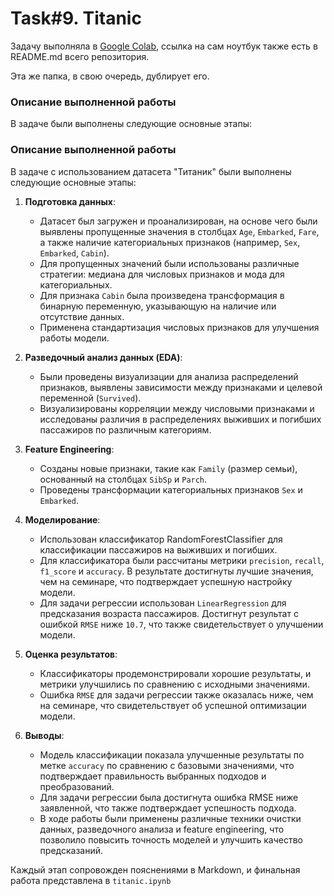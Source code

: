 # Task#9. Titanic

Задачу выполняла в [Google Colab](https://colab.research.google.com/drive/136PGbWHMrHiDgFw_kYRXrQW-pRyVWwLT?usp=sharing), ссылка на сам ноутбук также есть в README.md всего репозитория.

Эта же папка, в свою очередь, дублирует его.


### Описание выполненной работы

В задаче были выполнены следующие основные этапы:


### Описание выполненной работы

В задаче с использованием датасета "Титаник" были выполнены следующие основные этапы:

1. **Подготовка данных**:
    - Датасет был загружен и проанализирован, на основе чего были выявлены пропущенные значения в столбцах `Age`, `Embarked`, `Fare`, а также наличие категориальных признаков (например, `Sex`, `Embarked`, `Cabin`).
    - Для пропущенных значений были использованы различные стратегии: медиана для числовых признаков и мода для категориальных.
    - Для признака `Cabin` была произведена трансформация в бинарную переменную, указывающую на наличие или отсутствие данных.
    - Применена стандартизация числовых признаков для улучшения работы модели.

2. **Разведочный анализ данных (EDA)**:
    - Были проведены визуализации для анализа распределений признаков, выявлены зависимости между признаками и целевой переменной (`Survived`).
    - Визуализированы корреляции между числовыми признаками и исследованы различия в распределениях выживших и погибших пассажиров по различным категориям.

3. **Feature Engineering**:
    - Созданы новые признаки, такие как `Family` (размер семьи), основанный на столбцах `SibSp` и `Parch`.
    - Проведены трансформации категориальных признаков `Sex` и `Embarked`.

4. **Моделирование**:
    - Использован классификатор RandomForestClassifier для классификации пассажиров на выживших и погибших.
    - Для классификатора были рассчитаны метрики `precision`, `recall`, `f1_score` и `accuracy`. В результате достигнуты лучшие значения, чем на семинаре, что подтверждает успешную настройку модели.
    - Для задачи регрессии использован `LinearRegression` для предсказания возраста пассажиров. Достигнут результат с ошибкой `RMSE` ниже `10.7`, что также свидетельствует о улучшении модели.

5. **Оценка результатов**:
    - Классификаторы продемонстрировали хорошие результаты, и метрики улучшились по сравнению с исходными значениями.
    - Ошибка `RMSE` для задачи регрессии также оказалась ниже, чем на семинаре, что свидетельствует об успешной оптимизации модели.

6. **Выводы**:
    - Модель классификации показала улучшенные результаты по метке `accuracy` по сравнению с базовыми значениями, что подтверждает правильность выбранных подходов и преобразований.
    - Для задачи регрессии была достигнута ошибка RMSE ниже заявленной, что также подтверждает успешность подхода.
    - В ходе работы были применены различные техники очистки данных, разведочного анализа и feature engineering, что позволило повысить точность моделей и улучшить качество предсказаний.


Каждый этап сопровожден пояснениями в Markdown, и финальная работа представлена в `titanic.ipynb`

